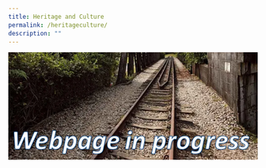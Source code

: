 ```yaml
---
title: Heritage and Culture
permalink: /heritageculture/
description: ""
---
```

![Alt text for image on Isomer site](/images/webpageinprogress.png)

